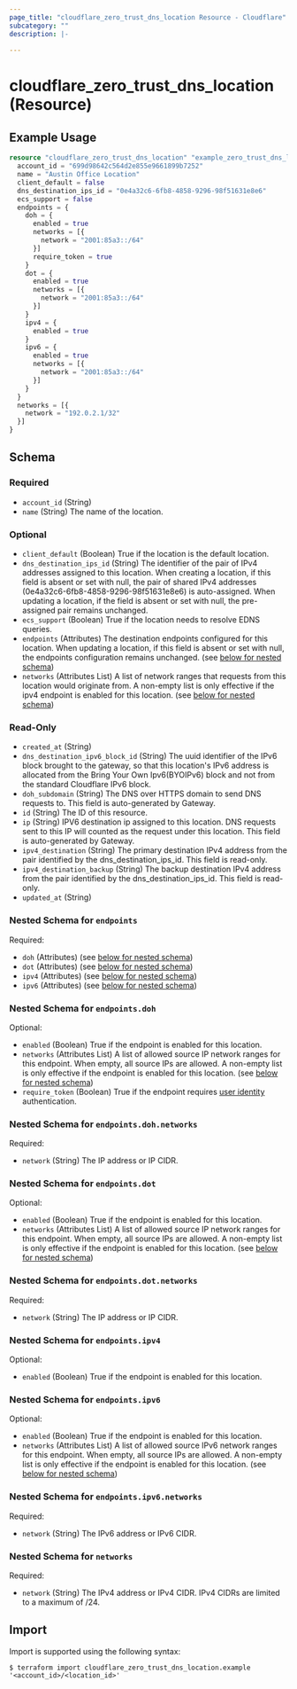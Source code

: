 ```yaml
---
page_title: "cloudflare_zero_trust_dns_location Resource - Cloudflare"
subcategory: ""
description: |-
  
---
```


# cloudflare_zero_trust_dns_location (Resource)



## Example Usage

```terraform
resource "cloudflare_zero_trust_dns_location" "example_zero_trust_dns_location" {
  account_id = "699d98642c564d2e855e9661899b7252"
  name = "Austin Office Location"
  client_default = false
  dns_destination_ips_id = "0e4a32c6-6fb8-4858-9296-98f51631e8e6"
  ecs_support = false
  endpoints = {
    doh = {
      enabled = true
      networks = [{
        network = "2001:85a3::/64"
      }]
      require_token = true
    }
    dot = {
      enabled = true
      networks = [{
        network = "2001:85a3::/64"
      }]
    }
    ipv4 = {
      enabled = true
    }
    ipv6 = {
      enabled = true
      networks = [{
        network = "2001:85a3::/64"
      }]
    }
  }
  networks = [{
    network = "192.0.2.1/32"
  }]
}
```

<!-- schema generated by tfplugindocs -->
## Schema

### Required

- `account_id` (String)
- `name` (String) The name of the location.

### Optional

- `client_default` (Boolean) True if the location is the default location.
- `dns_destination_ips_id` (String) The identifier of the pair of IPv4 addresses assigned to this location. When creating a location, if this field is absent or set with null, the pair of shared IPv4 addresses (0e4a32c6-6fb8-4858-9296-98f51631e8e6) is auto-assigned. When updating a location, if the field is absent or set with null, the pre-assigned pair remains unchanged.
- `ecs_support` (Boolean) True if the location needs to resolve EDNS queries.
- `endpoints` (Attributes) The destination endpoints configured for this location. When updating a location, if this field is absent or set with null, the endpoints configuration remains unchanged. (see [below for nested schema](#nestedatt--endpoints))
- `networks` (Attributes List) A list of network ranges that requests from this location would originate from. A non-empty list is only effective if the ipv4 endpoint is enabled for this location. (see [below for nested schema](#nestedatt--networks))

### Read-Only

- `created_at` (String)
- `dns_destination_ipv6_block_id` (String) The uuid identifier of the IPv6 block brought to the gateway, so that this location's IPv6 address is allocated from the Bring Your Own Ipv6(BYOIPv6) block and not from the standard Cloudflare IPv6 block.
- `doh_subdomain` (String) The DNS over HTTPS domain to send DNS requests to. This field is auto-generated by Gateway.
- `id` (String) The ID of this resource.
- `ip` (String) IPV6 destination ip assigned to this location. DNS requests sent to this IP will counted as the request under this location. This field is auto-generated by Gateway.
- `ipv4_destination` (String) The primary destination IPv4 address from the pair identified by the dns_destination_ips_id. This field is read-only.
- `ipv4_destination_backup` (String) The backup destination IPv4 address from the pair identified by the dns_destination_ips_id. This field is read-only.
- `updated_at` (String)

<a id="nestedatt--endpoints"></a>
### Nested Schema for `endpoints`

Required:

- `doh` (Attributes) (see [below for nested schema](#nestedatt--endpoints--doh))
- `dot` (Attributes) (see [below for nested schema](#nestedatt--endpoints--dot))
- `ipv4` (Attributes) (see [below for nested schema](#nestedatt--endpoints--ipv4))
- `ipv6` (Attributes) (see [below for nested schema](#nestedatt--endpoints--ipv6))

<a id="nestedatt--endpoints--doh"></a>
### Nested Schema for `endpoints.doh`

Optional:

- `enabled` (Boolean) True if the endpoint is enabled for this location.
- `networks` (Attributes List) A list of allowed source IP network ranges for this endpoint. When empty, all source IPs are allowed. A non-empty list is only effective if the endpoint is enabled for this location. (see [below for nested schema](#nestedatt--endpoints--doh--networks))
- `require_token` (Boolean) True if the endpoint requires [user identity](https://developers.cloudflare.com/cloudflare-one/connections/connect-devices/agentless/dns/dns-over-https/#filter-doh-requests-by-user) authentication.

<a id="nestedatt--endpoints--doh--networks"></a>
### Nested Schema for `endpoints.doh.networks`

Required:

- `network` (String) The IP address or IP CIDR.



<a id="nestedatt--endpoints--dot"></a>
### Nested Schema for `endpoints.dot`

Optional:

- `enabled` (Boolean) True if the endpoint is enabled for this location.
- `networks` (Attributes List) A list of allowed source IP network ranges for this endpoint. When empty, all source IPs are allowed. A non-empty list is only effective if the endpoint is enabled for this location. (see [below for nested schema](#nestedatt--endpoints--dot--networks))

<a id="nestedatt--endpoints--dot--networks"></a>
### Nested Schema for `endpoints.dot.networks`

Required:

- `network` (String) The IP address or IP CIDR.



<a id="nestedatt--endpoints--ipv4"></a>
### Nested Schema for `endpoints.ipv4`

Optional:

- `enabled` (Boolean) True if the endpoint is enabled for this location.


<a id="nestedatt--endpoints--ipv6"></a>
### Nested Schema for `endpoints.ipv6`

Optional:

- `enabled` (Boolean) True if the endpoint is enabled for this location.
- `networks` (Attributes List) A list of allowed source IPv6 network ranges for this endpoint. When empty, all source IPs are allowed. A non-empty list is only effective if the endpoint is enabled for this location. (see [below for nested schema](#nestedatt--endpoints--ipv6--networks))

<a id="nestedatt--endpoints--ipv6--networks"></a>
### Nested Schema for `endpoints.ipv6.networks`

Required:

- `network` (String) The IPv6 address or IPv6 CIDR.




<a id="nestedatt--networks"></a>
### Nested Schema for `networks`

Required:

- `network` (String) The IPv4 address or IPv4 CIDR. IPv4 CIDRs are limited to a maximum of /24.

## Import

Import is supported using the following syntax:

```shell
$ terraform import cloudflare_zero_trust_dns_location.example '<account_id>/<location_id>'
```
